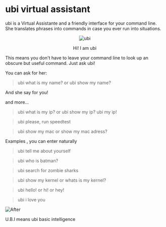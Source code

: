 # ubi virtual assistant

ubi is a Virtual Assistante and a friendly interface for your command line.
She translates phrases into commands in case you ever run into situations.

<p align="center">
<img alt="ubi"
    src="https://design.ubuntu.com/wp-content/uploads/logo-canonical_symbol-black-hex.png">
</p>

<p align="center">
Hi! I am ubi
</p>



This means you don't have to leave your command line to look up an obscure but useful command. Just ask ubi!

You can ask for her:

> ubi what is my name? or ubi show my name? 

And she say for you!

and more...

> ubi what is my ip? or ubi show my ip? ubi my ip!

> ubi please, run speedtest

> ubi show my mac or show my mac adress?

Examples , you can enter naturally

> ubi tell me about yourself

> ubi who is batman?

> ubi search for zombie sharks

> ubi show my kernel or whats is my kernel?

> ubi hello! or hi! or hey!

> ubi i love you

<img alt="After"
    src="https://fbcdn-sphotos-h-a.akamaihd.net/hphotos-ak-xfp1/t31.0-8/12694702_967356460006693_8402575353788021083_o.jpg">
</p>

U.B.I means ubi basic intelligence 
